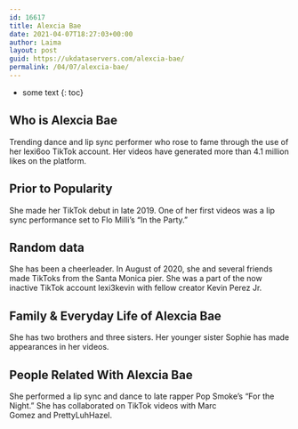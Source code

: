 ```yaml
---
id: 16617
title: Alexcia Bae
date: 2021-04-07T18:27:03+00:00
author: Laima
layout: post
guid: https://ukdataservers.com/alexcia-bae/
permalink: /04/07/alexcia-bae/
---
```


* some text
{: toc}


## Who is Alexcia Bae
                  
                  
                  
Trending dance and lip sync performer who rose to fame through the use of her lexi6oo TikTok account. Her videos have generated more than 4.1 million likes on the platform.
                  
              
            
              
            
                
                
                
## Prior to Popularity
                  
                  
                  
She made her TikTok debut in late 2019. One of her first videos was a lip sync performance set to Flo Milli&#8217;s &#8220;In the Party.&#8221;
                  
              
            
              
            
                
                
                
## Random data
                  
                  
                  
She has been a cheerleader. In August of 2020, she and several friends made TikToks from the Santa Monica pier. She was a part of the now inactive TikTok account lexi3kevin with fellow creator Kevin Perez Jr.
                  
              
            
              
            
                
                
                
## Family & Everyday Life of Alexcia Bae
                  
                  
                  
She has two brothers and three sisters. Her younger sister Sophie has made appearances in her videos. 
                  
              
            
              
            
                
                
                
## People Related With Alexcia Bae
                  
                  
                  
She performed a lip sync and dance to late rapper Pop Smoke&#8217;s &#8220;For the Night.&#8221; She has collaborated on TikTok videos with Marc Gomez and PrettyLuhHazel. 
                  
              
            
              
            
                
              
            
              
              
            
            
              
            
          
          
          